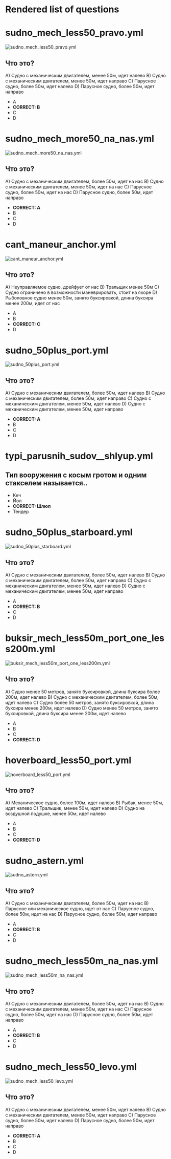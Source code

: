 # Rendered list of questions


# sudno_mech_less50_pravo.yml
![sudno_mech_less50_pravo.yml](resources/imgs/mech_less50.png)
## Что это?

A) Судно с механическим двигателем, менее 50м, идет налево
B) Судно с механическим двигателем, менее 50м, идет направо
C) Парусное судно, более 50м, идет налево
D) Парусное судно, более 50м, идет направо

* A
* **CORRECT: B**
* C
* D
# sudno_mech_more50_na_nas.yml
![sudno_mech_more50_na_nas.yml](resources/imgs/mech_50m_na_nas.png)
## Что это?

A) Судно с механическим двигателем, более 50м, идет на нас
B) Судно с механическим двигателем, менее 50м, идет на нас
C) Парусное судно, более 50м, идет на нас
D) Парусное судно, более 50м, идет направо

* **CORRECT: A**
* B
* C
* D
# cant_maneur_anchor.yml
![cant_maneur_anchor.yml](resources/imgs/cant_maneur_anchor.png)
## Что это?

A) Неуправляемое судно, дрейфует от нас
B) Тральщик менее 50м
C) Судно ограничено в возможности маневрировать, стоит на якоре
D) Рыболовное судно менее 50м, занято буксировкой, длина буксира менее 200м, идет от нас

* A
* B
* **CORRECT: C**
* D
# sudno_50plus_port.yml
![sudno_50plus_port.yml](resources/imgs/mech_50plus_port.png)
## Что это?

A) Судно с механическим двигателем, более 50м, идет налево
B) Судно с механическим двигателем, более 50м, идет направо
C) Судно с механическим двигателем, менее 50м, идет налево
D) Судно с механическим двигателем, менее 50м, идет направо

* **CORRECT: A**
* B
* C
* D
# typi_parusnih_sudov__shlyup.yml
## Тип вооружения с косым гротом и одним стакселем называется..
* Кеч
* Йол
* **CORRECT: Шлюп**
* Тендер
# sudno_50plus_starboard.yml
![sudno_50plus_starboard.yml](resources/imgs/mech_50m_starboard.png)
## Что это?

A) Судно с механическим двигателем, более 50м, идет налево
B) Судно с механическим двигателем, более 50м, идет направо
C) Судно с механическим двигателем, менее 50м, идет налево
D) Судно с механическим двигателем, менее 50м, идет направо

* A
* **CORRECT: B**
* C
* D
# buksir_mech_less50m_port_one_less200m.yml
![buksir_mech_less50m_port_one_less200m.yml](resources/imgs/mech_more50_buksir_port_less200.png)
## Что это?

A) Судно менее 50 метров, занято буксировкой, длина буксира более 200м, идет налево
B) Судно с механическим двигателем, более 50м, идет налево
C) Судно более 50 метров, занято буксировкой, длина буксира менее 200м, идет налево
D) Судно менее 50 метров, занято буксировкой, длина буксира менее 200м, идет налево

* A
* B
* C
* **CORRECT: D**
# hoverboard_less50_port.yml
![hoverboard_less50_port.yml](resources/imgs/hoverboard_port.png)
## Что это?

A) Механическое судно, более 100м, идет налево
B) Рыбак, менее 50м, идет налево
C) Тральщик, менее 50м, идет налево
D) Судно на воздушной подушке, менее 50м, идет налево

* A
* B
* C
* **CORRECT: D**
# sudno_astern.yml
![sudno_astern.yml](resources/imgs/astern.png)
## Что это?

A) Судно с механическим двигателем, более 50м, идет на нас
B) Парусное или механическое судно, идет от нас
C) Парусное судно, более 50м, идет на нас
D) Парусное судно, более 50м, идет направо

* A
* **CORRECT: B**
* C
* D
# sudno_mech_less50m_na_nas.yml
![sudno_mech_less50m_na_nas.yml](resources/imgs/mech_less50m_ahead.png)
## Что это?

A) Судно с механическим двигателем, более 50м, идет на нас
B) Судно с механическим двигателем, менее 50м, идет на нас
C) Парусное судно, более 50м, идет на нас
D) Парусное судно, более 50м, идет направо

* A
* **CORRECT: B**
* C
* D
# sudno_mech_less50_levo.yml
![sudno_mech_less50_levo.yml](resources/imgs/mech_less50_levo.png)
## Что это?

A) Судно с механическим двигателем, менее 50м, идет налево
B) Судно с механическим двигателем, менее 50м, идет направо
C) Парусное судно, более 50м, идет налево
D) Парусное судно, более 50м, идет направо

* **CORRECT: A**
* B
* C
* D
